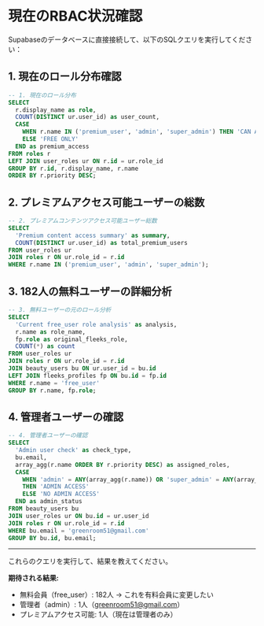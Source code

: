 # 現在のRBAC状況確認

Supabaseのデータベースに直接接続して、以下のSQLクエリを実行してください：

## 1. 現在のロール分布確認

```sql
-- 1. 現在のロール分布
SELECT 
  r.display_name as role,
  COUNT(DISTINCT ur.user_id) as user_count,
  CASE 
    WHEN r.name IN ('premium_user', 'admin', 'super_admin') THEN 'CAN ACCESS PREMIUM'
    ELSE 'FREE ONLY'
  END as premium_access
FROM roles r
LEFT JOIN user_roles ur ON r.id = ur.role_id
GROUP BY r.id, r.display_name, r.name
ORDER BY r.priority DESC;
```

## 2. プレミアムアクセス可能ユーザーの総数

```sql
-- 2. プレミアムコンテンツアクセス可能ユーザー総数
SELECT 
  'Premium content access summary' as summary,
  COUNT(DISTINCT ur.user_id) as total_premium_users
FROM user_roles ur
JOIN roles r ON ur.role_id = r.id
WHERE r.name IN ('premium_user', 'admin', 'super_admin');
```

## 3. 182人の無料ユーザーの詳細分析

```sql
-- 3. 無料ユーザーの元のロール分析
SELECT 
  'Current free_user role analysis' as analysis,
  r.name as role_name,
  fp.role as original_fleeks_role,
  COUNT(*) as count
FROM user_roles ur
JOIN roles r ON ur.role_id = r.id
JOIN beauty_users bu ON ur.user_id = bu.id
LEFT JOIN fleeks_profiles fp ON bu.id = fp.id
WHERE r.name = 'free_user'
GROUP BY r.name, fp.role;
```

## 4. 管理者ユーザーの確認

```sql
-- 4. 管理者ユーザーの確認
SELECT 
  'Admin user check' as check_type,
  bu.email,
  array_agg(r.name ORDER BY r.priority DESC) as assigned_roles,
  CASE 
    WHEN 'admin' = ANY(array_agg(r.name)) OR 'super_admin' = ANY(array_agg(r.name)) 
    THEN 'ADMIN ACCESS' 
    ELSE 'NO ADMIN ACCESS' 
  END as admin_status
FROM beauty_users bu
JOIN user_roles ur ON bu.id = ur.user_id
JOIN roles r ON ur.role_id = r.id
WHERE bu.email = 'greenroom51@gmail.com'
GROUP BY bu.id, bu.email;
```

---

これらのクエリを実行して、結果を教えてください。

**期待される結果:**
- 無料会員（free_user）: 182人 → これを有料会員に変更したい
- 管理者（admin）: 1人（greenroom51@gmail.com）
- プレミアムアクセス可能: 1人（現在は管理者のみ）